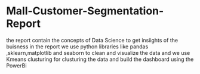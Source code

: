# Mall-Customer-Segmentation-Report
the report contain the concepts of Data Science to get insiights of the buisness in the report we use python libraries like pandas ,sklearn,matplotlib and seaborn to clean and visualize the data and we use Kmeans clusturing for clusturing the data and build the dashboard using the PowerBi
